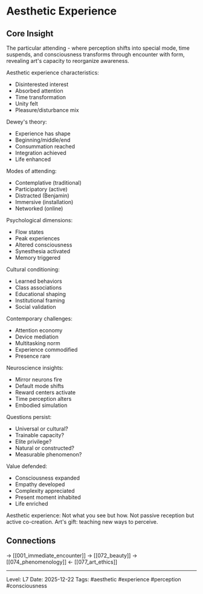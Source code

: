# Aesthetic Experience

## Core Insight
The particular attending - where perception shifts into special mode, time suspends, and consciousness transforms through encounter with form, revealing art's capacity to reorganize awareness.

Aesthetic experience characteristics:
- Disinterested interest
- Absorbed attention
- Time transformation
- Unity felt
- Pleasure/disturbance mix

Dewey's theory:
- Experience has shape
- Beginning/middle/end
- Consummation reached
- Integration achieved
- Life enhanced

Modes of attending:
- Contemplative (traditional)
- Participatory (active)
- Distracted (Benjamin)
- Immersive (installation)
- Networked (online)

Psychological dimensions:
- Flow states
- Peak experiences
- Altered consciousness
- Synesthesia activated
- Memory triggered

Cultural conditioning:
- Learned behaviors
- Class associations
- Educational shaping
- Institutional framing
- Social validation

Contemporary challenges:
- Attention economy
- Device mediation
- Multitasking norm
- Experience commodified
- Presence rare

Neuroscience insights:
- Mirror neurons fire
- Default mode shifts
- Reward centers activate
- Time perception alters
- Embodied simulation

Questions persist:
- Universal or cultural?
- Trainable capacity?
- Elite privilege?
- Natural or constructed?
- Measurable phenomenon?

Value defended:
- Consciousness expanded
- Empathy developed
- Complexity appreciated
- Present moment inhabited
- Life enriched

Aesthetic experience: Not what you see but how. Not passive reception but active co-creation. Art's gift: teaching new ways to perceive.

## Connections
→ [[001_immediate_encounter]]
→ [[072_beauty]]
→ [[074_phenomenology]]
← [[077_art_ethics]]

---
Level: L7
Date: 2025-12-22
Tags: #aesthetic #experience #perception #consciousness